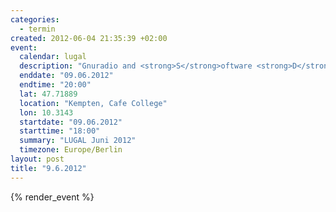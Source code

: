 ```yaml
--- 
categories: 
  - termin
created: 2012-06-04 21:35:39 +02:00
event: 
  calendar: lugal
  description: "Gnuradio and <strong>S</strong>oftware <strong>D</strong>efined <strong>R</strong>adio (rtl2832U) Hands-on - <strong>Robin Cremer, University of Ulm</strong>"
  enddate: "09.06.2012"
  endtime: "20:00"
  lat: 47.71889
  location: "Kempten, Cafe College"
  lon: 10.3143
  startdate: "09.06.2012"
  starttime: "18:00"
  summary: "LUGAL Juni 2012"
  timezone: Europe/Berlin
layout: post
title: "9.6.2012"
---
```


{% render_event %}



